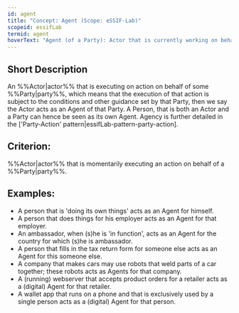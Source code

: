 ```yaml
---
id: agent
title: "Concept: Agent (Scope: eSSIF-Lab)"
scopeid: essifLab
termid: agent
hoverText: "Agent (of a Party): Actor that is currently working on behalf of a Party."
---
```


## Short Description
An %%Actor|actor%% that is executing on action on behalf of some %%Party|party%%, which means that the execution of that action is subject to the conditions and other guidance set by that Party, then we say the Actor acts as an Agent of that Party. A Person, that is both an Actor and a Party can hence be seen as its own Agent. Agency is further detailed in the ['Party-Action' pattern|essifLab-pattern-party-action].

## Criterion:
%%Actor|actor%% that is momentarily executing an action on behalf of a %%Party|party%%.

## Examples:

- A person that is 'doing its own things' acts as an Agent for himself.
- A person that does things for his employer acts as an Agent for that employer.
- An ambassador, when (s)he is 'in function', acts as an Agent for the country for which (s)he is ambassador.
- A person that fills in the tax return form for someone else acts as an Agent for this someone else.
- A company that makes cars may use robots that weld parts of a car together; these robots acts as Agents for that company. 
- A (running) webserver that accepts product orders for a retailer acts as a (digital) Agent for that retailer.
- A wallet app that runs on a phone and that is exclusively used by a single person acts as a (digital) Agent for that person.

